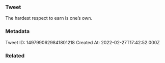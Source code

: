 ### Tweet
The hardest respect to earn is one’s own.

### Metadata
Tweet ID: 1497990629841801218
Created At: 2022-02-27T17:42:52.000Z

### Related

